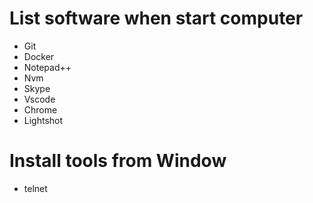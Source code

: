 # List software when start computer

- Git
- Docker
- Notepad++
- Nvm
- Skype
- Vscode
- Chrome
- Lightshot

# Install tools from Window

- telnet
